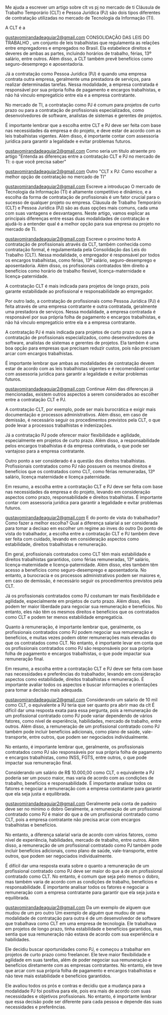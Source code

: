 Me ajuda a escrever um artigo sobre clt vs pj no mercado de ti
Cláusula de Trabalho Temporário (CLT) e Pessoa Jurídica (PJ) são dois tipos diferentes de contratação utilizadas no mercado de Tecnologia da Informação (TI).

A CLT é a




gustavomirandadeaguiar2@gmail.com
CONSOLIDAÇÃO DAS LEIS DO TRABALHO
, um conjunto de leis trabalhistas que regulamenta as relações entre empregadores e empregados no Brasil. Ela estabelece direitos e deveres de ambas as partes, incluindo horários de trabalho, férias, 13º salário, entre outros. Além disso, a CLT também prevê benefícios como seguro-desemprego e aposentadoria.

Já a contratação como Pessoa Jurídica (PJ) é quando uma empresa contrata outra empresa, geralmente uma prestadora de serviços, para realizar determinadas tarefas. Nessa modalidade, a empresa contratada é responsável por sua própria folha de pagamento e encargos trabalhistas, e não há vínculo empregatício entre ela e a empresa contratante.

No mercado de TI, a contratação como PJ é comum para projetos de curto prazo ou para a contratação de profissionais especializados, como desenvolvedores de software, analistas de sistemas e gerentes de projetos.

É importante lembrar que a escolha entre CLT e PJ deve ser feita com base nas necessidades da empresa e do projeto, e deve estar de acordo com as leis trabalhistas vigentes. Além disso, é importante contar com assessoria jurídica para garantir a legalidade e evitar problemas futuros.




gustavomirandadeaguiar2@gmail.com
Como seria um titulo atraente pro artigo
"Entenda as diferenças entre a contratação CLT e PJ no mercado de TI: o que você precisa saber"




gustavomirandadeaguiar2@gmail.com
Outro
"CLT x PJ: Como escolher a melhor opção de contratação no mercado de TI"




gustavomirandadeaguiar2@gmail.com
Escreve a introduçao
O mercado de Tecnologia da Informação (TI) é altamente competitivo e dinâmico, e a escolha da forma de contratação de profissionais é um fator crucial para o sucesso de qualquer projeto ou empresa. Cláusula de Trabalho Temporário (CLT) e Pessoa Jurídica (PJ) são as duas opções mais comuns, cada uma com suas vantagens e desvantagens. Neste artigo, vamos explicar as principais diferenças entre essas duas modalidades de contratação e ajudá-lo a entender qual é a melhor opção para sua empresa ou projeto no mercado de TI.




gustavomirandadeaguiar2@gmail.com
Escreve o proximo texto
A contratação de profissionais através da CLT, também conhecida como contratação formal, é regulamentada pela Consolidação das Leis do Trabalho (CLT). Nessa modalidade, o empregador é responsável por todos os encargos trabalhistas, como férias, 13º salário, seguro-desemprego e aposentadoria. Além disso, os profissionais contratados têm direito a benefícios como horário de trabalho flexível, licença-maternidade e licença-paternidade.

A contratação CLT é mais indicada para projetos de longo prazo, pois garante estabilidade ao profissional e responsabilidade ao empregador.

Por outro lado, a contratação de profissionais como Pessoa Jurídica (PJ) é feita através de uma empresa contratante e outra contratada, geralmente uma prestadora de serviços. Nessa modalidade, a empresa contratada é responsável por sua própria folha de pagamento e encargos trabalhistas, e não há vínculo empregatício entre ela e a empresa contratante.

A contratação PJ é mais indicada para projetos de curto prazo ou para a contratação de profissionais especializados, como desenvolvedores de software, analistas de sistemas e gerentes de projetos. Ela também é uma boa opção para empresas que precisam reduzir custos, pois não precisam arcar com encargos trabalhistas.

É importante lembrar que ambas as modalidades de contratação devem estar de acordo com as leis trabalhistas vigentes e é recomendável contar com assessoria jurídica para garantir a legalidade e evitar problemas futuros.




gustavomirandadeaguiar2@gmail.com
Continue
Além das diferenças já mencionadas, existem outros aspectos a serem considerados ao escolher entre a contratação CLT e PJ.

A contratação CLT, por exemplo, pode ser mais burocrática e exigir mais documentação e processos administrativos. Além disso, em caso de demissão, é necessário seguir os procedimentos previstos pela CLT, o que pode levar a processos trabalhistas e indenizações.

Já a contratação PJ pode oferecer maior flexibilidade e agilidade, especialmente em projetos de curto prazo. Além disso, a responsabilidade pelos encargos trabalhistas é da empresa contratada, o que pode ser vantajoso para a empresa contratante.

Outro ponto a ser considerado é a questão dos direitos trabalhistas. Profissionais contratados como PJ não possuem os mesmos direitos e benefícios que os contratados como CLT, como férias remuneradas, 13º salário, licença maternidade e licença paternidade.

Em resumo, a escolha entre a contratação CLT e PJ deve ser feita com base nas necessidades da empresa e do projeto, levando em consideração aspectos como prazo, responsabilidade e direitos trabalhistas. É importante contar com assessoria jurídica para garantir a legalidade e evitar problemas futuros.




gustavomirandadeaguiar2@gmail.com
E do ponto de vista do trabalhador? Como fazer a melhor escolha? Qual a diferença salarial a ser considerada para tomar a decisao em escolher um regime ao inves do outro
Do ponto de vista do trabalhador, a escolha entre a contratação CLT e PJ também deve ser feita com cuidado, levando em consideração aspectos como estabilidade, direitos trabalhistas e remuneração.

Em geral, profissionais contratados como CLT têm mais estabilidade e direitos trabalhistas garantidos, como férias remuneradas, 13º salário, licença-maternidade e licença-paternidade. Além disso, eles também têm acesso a benefícios como seguro-desemprego e aposentadoria. No entanto, a burocracia e os processos administrativos podem ser maiores e, em caso de demissão, é necessário seguir os procedimentos previstos pela CLT.

Já os profissionais contratados como PJ costumam ter mais flexibilidade e agilidade, especialmente em projetos de curto prazo. Além disso, eles podem ter maior liberdade para negociar sua remuneração e benefícios. No entanto, eles não têm os mesmos direitos e benefícios que os contratados como CLT e podem ter menos estabilidade empregatícia.

Quanto à remuneração, é importante lembrar que, geralmente, os profissionais contratados como PJ podem negociar sua remuneração e benefícios, e muitas vezes podem obter remunerações mais elevadas do que os contratados como CLT. No entanto, é importante levar em conta que os profissionais contratados como PJ são responsáveis por sua própria folha de pagamento e encargos trabalhistas, o que pode impactar sua remuneração final.

Em resumo, a escolha entre a contratação CLT e PJ deve ser feita com base nas necessidades e preferências do trabalhador, levando em consideração aspectos como estabilidade, direitos trabalhistas e remuneração. É importante avaliar todos os aspectos e buscar informações e orientações para tomar a decisão mais adequada.




gustavomirandadeaguiar2@gmail.com
Considerando um salario de 10 mil como CLT, o equivalente a PJ teria que ser quanto pra abrir mao da clt
É difícil dar uma resposta exata para essa pergunta, pois a remuneração de um profissional contratado como PJ pode variar dependendo de vários fatores, como nível de experiência, habilidades, mercado de trabalho, entre outros. Além disso, a remuneração de um profissional contratado como PJ também pode incluir benefícios adicionais, como plano de saúde, vale-transporte, entre outros, que podem ser negociados individualmente.

No entanto, é importante lembrar que, geralmente, os profissionais contratados como PJ são responsáveis por sua própria folha de pagamento e encargos trabalhistas, como INSS, FGTS, entre outros, o que pode impactar sua remuneração final.

Considerando um salário de R$ 10.000,00 como CLT, o equivalente a PJ poderia ser um pouco maior, mas varia de acordo com as condições de trabalho, benefícios e responsabilidade. É importante analisar todos os fatores e negociar a remuneração com a empresa contratante para garantir que ela seja justa e equilibrada.




gustavomirandadeaguiar2@gmail.com
Geralmente pela conta de padeiro deve ser no minimo o dobro
Geralmente, a remuneração de um profissional contratado como PJ é maior do que a de um profissional contratado como CLT, pois a empresa contratante não precisa arcar com encargos trabalhistas e benefícios.

No entanto, a diferença salarial varia de acordo com vários fatores, como nível de experiência, habilidades, mercado de trabalho, entre outros. Além disso, a remuneração de um profissional contratado como PJ também pode incluir benefícios adicionais, como plano de saúde, vale-transporte, entre outros, que podem ser negociados individualmente.

É difícil dar uma resposta exata sobre o quanto a remuneração de um profissional contratado como PJ deve ser maior do que a de um profissional contratado como CLT. No entanto, é comum que seja pelo menos o dobro, mas também varia de acordo com as condições de trabalho, benefícios e responsabilidade. É importante analisar todos os fatores e negociar a remuneração com a empresa contratante para garantir que ela seja justa e equilibrada.




gustavomirandadeaguiar2@gmail.com
Da um exemplo de alguem que mudou de um pro outro
Um exemplo de alguém que mudou de uma modalidade de contratação para outra é de um desenvolvedor de software que trabalhava como CLT em uma empresa de tecnologia. Ele trabalhava em projetos de longo prazo, tinha estabilidade e benefícios garantidos, mas sentia que sua remuneração não estava de acordo com sua experiência e habilidades.

Ele decidiu buscar oportunidades como PJ, e começou a trabalhar em projetos de curto prazo como freelancer. Ele teve maior flexibilidade e agilidade em suas tarefas, além de poder negociar sua remuneração e benefícios diretamente com as empresas contratantes. No entanto, ele teve que arcar com sua própria folha de pagamento e encargos trabalhistas e não teve mais estabilidade e benefícios garantidos.

Ele avaliou todos os prós e contras e decidiu que a mudança para a modalidade PJ foi positiva para ele, pois era mais de acordo com suas necessidades e objetivos profissionais. No entanto, é importante lembrar que essa decisão pode ser diferente para cada pessoa e depende das suas necessidades e preferências.